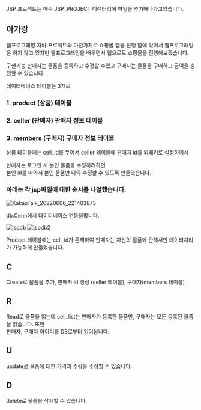 JSP 프로젝트는 매주 JSP_PROJECT 디렉터리에 파일을 추가해나가고있습니다.

## 아가랑

웹프로그래밍
자바 프로젝트와 마찬가지로 쇼핑몰 앱을 진행 함에 있어서 웹프로그래밍은 하지 않고 있지만 웹프로그래밍을 배우면서
웹으로도 쇼핑몰을 진행해보겠습니다.

구현기능
판매자는 물품을 등록하고 수정할 수있고
구매자는 물품을 구매하고 금액을 충전할 수 있습니다.

데이터베이스 테이블은 3개로
### 1. product (상품) 테이블   
### 2. celler (판매자) 판매자 정보 테이블   
### 3. members (구매자) 구매자 정보 테이블   

상품 테이블에는 cell_id를 두어서 celler 테이블에 판매자 id를 외래키로 설정하여서   

판매자는 로그인 시 본인 물품을 수정하려하면   
본인 id를 따와서 본인 물품만 나와 수정할 수 있도록 만들었습니다.   

### 아래는 각 jsp파일에 대한 순서를 나열했습니다.   
   

![KakaoTalk_20220606_221403873](https://user-images.githubusercontent.com/95335311/172167746-7e14f0c8-40db-4dfd-b44d-a70cd6ddce98.jpg)   

db.Conn에서 데이터베이스 연동을합니다.   
   
![jspdb](https://user-images.githubusercontent.com/95335311/173225180-f8ed5da9-0149-4519-8925-cddaf3506301.png)
![jspdb2](https://user-images.githubusercontent.com/95335311/173225183-f5228346-e2be-4394-913e-53d87b92c41a.png)
   
Product 테이블에는 cell_id가 존재하여 판매자는 자신의 물품에 관해서만 데이터처리가 가능하게 만들었습니다.
## C
Create로 물품을 추가, 판매자 id 생성 (celler 테이블), 구매자(members 테이블)   

## R
Read로 물품을 읽는데 cell_list는 판매자가 등록한 물품만, 구매자는 모든 등록된 물품을 읽습니다. 또한   
판매자, 구매자 아이디를 DB로부터 읽어옵니다.   
## U
update로 물품에 대한 가격과 수량을 수정할 수 있습니다.   
## D
delete로 물품을 삭제할 수 있습니다.


   

